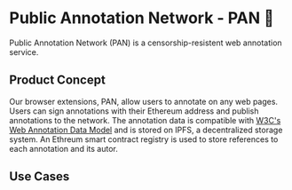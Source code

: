 # Public Annotation Network - PAN 🥘

Public Annotation Network (PAN) is a censorship-resistent web annotation service.

## Product Concept

Our browser extensions, PAN, allow users to annotate on any web pages. Users can sign annotations with their Ethereum address and publish annotations to the network. The annotation data is compatible with [W3C's Web Annotation Data Model](https://www.w3.org/TR/annotation-model/) and is stored on IPFS, a decentralized storage system. An Ethreum smart contract registry is used to store references to each annotation and its autor.

## Use Cases

